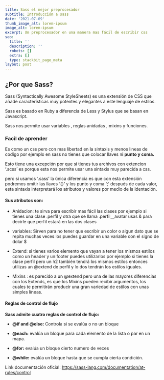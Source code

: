```yaml
---
title: Sass el mejor preprocesador
subtitle: Introducción a sass
date: '2021-07-09'
thumb_image_alt: lorem-ipsum
image_alt: lorem-ipsum
excerpt: Un preprocesador en una manera mas fácil de escribir css
seo:
  title: ''
  description: ''
  robots: []
  extra: []
  type: stackbit_page_meta
layout: post
---
```

## ¿Por que Sass?

Sass (Syntactically Awesome StyleSheets) es una extensión de CSS que añade características muy potentes y elegantes a este lenguaje de estilos.

Sass es basado en Ruby a diferencia de Less y Stylus que se basan en Javascript.

Sass nos permite usar variables , reglas anidadas , mixins y funciones.

### Facil de aprender

Es como un css pero con mas libertad en la sintaxis y menos lineas de codigo por ejemplo en sass no tienes que colocar llaves ni **punto y coma.**

Esto tiene una excepción por que si tienes tus archivos con extencion ‘.scss’ es porque esta nos permite usar una sintaxis muy parecida a css.

pero si usamos ‘.sass’ la única diferencia es que con esta extensión podremos omitir las llaves ‘{}’ y los punto y coma ‘;’ después de cada valor, esta sintaxis interpretará los atributos y valores por medio de la identación.

#### Sus atributos son:

*   Anidacion: te sirva para escribir mas fácil las clases por ejemplo si tienes una clase .perfil y otra que se llama .perfil\_\_avatar usas & para decirle que perfil estará en las dos clases

*   variables: Sirven para no tener que escribir un color o algun dato que se repita muchas veces los puedes guardar en una variable con el signo de dolar $

*   Extend: si tienes varios elemento que vayan a tener los mismos estilos como un header y un footer puedes utilizarlos por ejemplo si tienes la clase perfil pero un h2 también tendrá los mismos estilos entonces utilizas un @extend de perfil y lo dos tendrán los estilos iguales.

*   Mixins : es parecido a un @extend pero una de las mayores diferencias con los Extends, es que los Mixins pueden recibir argumentos, los cuales te permitirán producir una gran variedad de estilos con unas simples líneas.

#### Reglas de control de flujo

**Sass admite cuatro reglas de control de flujo:**

*   **@if and @else:** Controla si se evalúa o no un bloque

*   **@each:** evalúa un bloque para cada elemento de la lista o par en un mapa.

*   **@for:** evalúa un bloque cierto numero de veces

*   **@while:** evalúa un bloque hasta que se cumpla cierta condición.

Link documentación oficial: <https://sass-lang.com/documentation/at-rules/control>

